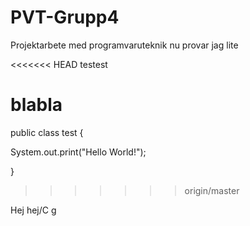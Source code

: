 # PVT-Grupp4
Projektarbete med programvaruteknik
nu provar jag lite


<<<<<<< HEAD
testest



blabla
=======
public class test {

System.out.print("Hello World!");

}
>>>>>>> origin/master

Hej hej/C
g
